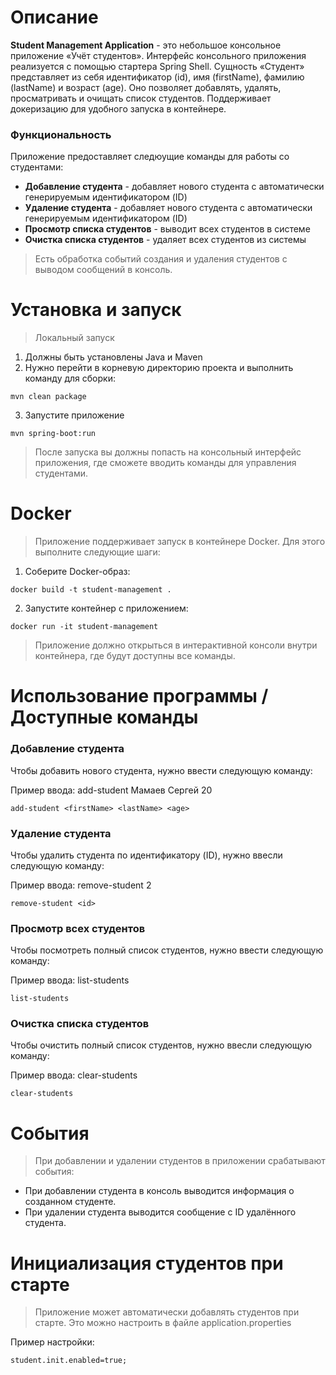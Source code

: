 # **Описание**

**Student Management Application** - это небольшое консольное приложение «Учёт студентов». Интерфейс консольного приложения реализуется с помощью стартера Spring Shell. Сущность «Студент» представляет из себя идентификатор (id), имя (firstName), фамилию (lastName) и возраст (age).
Оно позволяет добавлять, удалять, просматривать и очищать список студентов. Поддерживает докеризацию для удобного запуска в контейнере.

### Функциональность

Приложение предоставляет следюущие команды для работы со студентами:
- **Добавление студента** - добавляет нового студента с автоматически генерируемым идентификатором (ID)
- **Удаление студента** - добавляет нового студента с автоматически генерируемым идентификатором (ID)
- **Просмотр списка студентов** - выводит всех студентов в системе
- **Очистка списка студентов** - удаляет всех студентов из системы

> Есть обработка событий создания и удаления студентов с выводом сообщений в консоль.

# Установка и запуск

> Локальный запуск

1. Должны быть установлены Java и Maven
2. Нужно перейти в корневую директорию проекта и выполнить команду для сборки:
```shell
mvn clean package
```
3. Запустите приложение
```shell
mvn spring-boot:run
```
> После запуска вы должны попасть на консольный интерфейс приложения, где сможете вводить команды для управления студентами.

# Docker

> Приложение поддерживает запуск в контейнере Docker. Для этого выполните следующие шаги:

1. Соберите Docker-образ:
```shell
docker build -t student-management .
```
2. Запустите контейнер с приложением:
```shell
docker run -it student-management
```

> Приложение должно открыться в интерактивной консоли внутри контейнера, где будут доступны все команды.

# Использование программы / Доступные команды

### Добавление студента

Чтобы добавить нового студента, нужно ввести следующую команду:

Пример ввода: add-student Мамаев Сергей 20
```shell
add-student <firstName> <lastName> <age>
```

### Удаление студента

Чтобы удалить студента по идентификатору (ID), нужно ввесли следующую команду:

Пример ввода: remove-student 2
```shell
remove-student <id>
```

### Просмотр всех студентов

Чтобы посмотреть полный список студентов, нужно ввести следующую команду:

Пример ввода: list-students
```shell
list-students
```

### Очистка списка студентов

Чтобы очистить полный список студентов, нужно ввесли следующую команду:

Пример ввода: clear-students
```shell
clear-students
```

# События

> При добавлении и удалении студентов в приложении срабатывают события:

- При добавлении студента в консоль выводится информация о созданном студенте.
- При удалении студента выводится сообщение с ID удалённого студента.

# Инициализация студентов при старте

> Приложение может автоматически добавлять студентов при старте. Это можно настроить в файле application.properties

Пример настройки:
```properties
student.init.enabled=true;
```